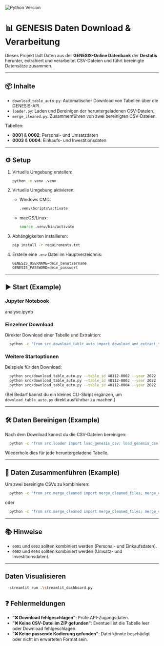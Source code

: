 ![Python Version](https://img.shields.io/badge/python-3.12.3+-blue)
# 📊 GENESIS Daten Download & Verarbeitung

Dieses Projekt lädt Daten aus der **GENESIS-Online Datenbank** der **Destatis** herunter, extrahiert und verarbeitet CSV-Dateien und führt bereinigte Datensätze zusammen.

---

## 📦 Inhalte
- `download_table_auto.py`: Automatischer Download von Tabellen über die GENESIS-API.
- `loader.py`: Laden und Bereinigen der heruntergeladenen CSV-Dateien.
- `merge_cleaned.py`: Zusammenführen von zwei bereinigten CSV-Dateien.

Tabellen:
- **0001** & **0002**: Personal- und Umsatzdaten
- **0003** & **0004**: Einkaufs- und Investitionsdaten

---

## ⚙️ Setup

1. Virtuelle Umgebung erstellen:
   ```bash
   python -m venv .venv
   ```

2. Virtuelle Umgebung aktivieren:
   - Windows CMD:
     ```bash
     .venv\Scripts\activate
     ```
   - macOS/Linux:
     ```bash
     source .venv/bin/activate
     ```

3. Abhängigkeiten installieren:
   ```bash
   pip install -r requirements.txt
   ```

4. Erstelle eine `.env` Datei im Hauptverzeichnis:
   ```env
   GENESIS_USERNAME=dein_benutzername
   GENESIS_PASSWORD=dein_passwort
   
   ```

---

## ▶️ Start (Example)

### Jupyter Notebook
analyse.ipynb

### Einzelner Download
Direkter Download einer Tabelle und Extraktion:

```bash
  python -c "from src.download_table_auto import download_and_extract_table_auto; download_and_extract_table_auto('48112-0001', '2022')"
```

### Weitere Startoptionen
Beispiele für den Download:

```bash
  python src/download_table_auto.py --table_id 48112-0002 --year 2022
  python src/download_table_auto.py --table_id 48112-0003 --year 2022
  python src/download_table_auto.py --table_id 48112-0004 --year 2022
```

(Bei Bedarf kannst du ein kleines CLI-Skript ergänzen, um `download_table_auto.py` direkt ausführbar zu machen.)

---

## 🛠️ Daten Bereinigen (Example)

Nach dem Download kannst du die CSV-Dateien bereinigen:

```bash
  python -c "from src.loader import load_genesis_csv; load_genesis_csv('data/48112-0001_2022.csv', '48112-0001_2022.zip')"
```

Wiederhole dies für jede heruntergeladene Tabelle.

---

## 🔗 Daten Zusammenführen (Example)

Um zwei bereinigte CSVs zu kombinieren:

```bash
  python -c "from src.merge_cleaned import merge_cleaned_files; merge_cleaned_files('data/cleaned/48112-0001_2022_cleaned.csv', 'data/cleaned/48112-0003_2022_cleaned.csv')"
```

oder

```bash
  python -c "from src.merge_cleaned import merge_cleaned_files; merge_cleaned_files('data/cleaned/48112-0002_2022_cleaned.csv', 'data/cleaned/48112-0004_2022_cleaned.csv')"
```

---

## 📚 Hinweise

- `0001` und `0003` sollten kombiniert werden (Personal- und Einkaufsdaten).
- `0002` und `0004` sollten kombiniert werden (Umsatz- und Investitionsdaten).

---
##  Daten Visualisieren
```bash
  streamlit run .\streamlit_dashboard.py
```
## ❓ Fehlermeldungen

- **"❌ Download fehlgeschlagen"**: Prüfe API-Zugangsdaten.
- **"❌ Keine CSV-Datei im ZIP gefunden"**: Eventuell ist die Tabelle leer oder Download fehlgeschlagen.
- **"❌ Keine passende Kodierung gefunden"**: Datei könnte beschädigt oder nicht im erwarteten Format sein.

